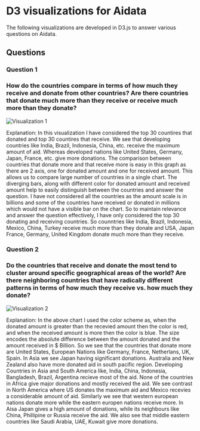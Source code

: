 # D3 visualizations for Aidata

The following visualizations are developed in D3.js to answer various questions on Aidata.

## Questions

### Question 1 
### How do the countries compare in terms of how much they receive and donate from other countries? Are there countries that donate much more than they receive or receive much more than they donate?

![Visualization 1](https://user-images.githubusercontent.com/40985431/65843741-4692a980-e301-11e9-8d03-e783479d55be.png)

Explanation: In this visualization I have considered the top 30 countires that donated and top 30 countires that receive. We see that developing countries like India, Brazil, Indonesia, China, etc. receive the maximum amount of aid. Whereas developed nations like United States, Germany, Japan, France, etc. give more donations. The comparison between countries that donate more and that receive more is easy in this graph as there are 2 axis, one for donated amount and one for received amount. This allows us to compare large number of countries in a single chart. The diverging bars, along with different color for donated amount and received amount help to easily distinguish between the countries and answer the
question. I have not considered all the countries as the amount scale is in billions and some of the countries have received or donated in millions which would not have a visible bar on the chart. So to maintain relevance and answer the question effectively, I have only considered the top 30 donating and receiving countries. So counntries like India, Brazil, Indonesia, Mexico, China, Turkey receive much more than they donate and USA, Japan France, Germany, United Kingdom donate much more than they receive.

### Question 2
### Do the countries that receive and donate the most tend to cluster around specific geographical areas of the world? Are there neighboring countries that have radically different patterns in terms of how much they receive vs. how much they donate?

![Visualization 2](https://user-images.githubusercontent.com/40985431/65848380-da6d7100-e313-11e9-9dc0-abca87d5872e.png)

Explanation: In the above chart I used the color scheme as, when the donated amount is greater than the recevied amount then the color is red, and when the
received amount is more then the color is blue. The size encodes the absolute difference between the amount donated and the amount received in $ Billion. So we see that the countries that donate more are United States, European Nations like Germany, France, Netherlans, UK, Spain. In Asia we see Japan having significant donations. Australia and New Zealand also have more donated aid in south pacific region. Developing Countries in Asia and South America like, India, China, Indonesia, Bangladesh, Brazil, Argentina recieve most of the aid. None of the countries in Africa give major donations and mostly received the aid. We see contrast in North America where US donates the maximum aid and Mexico recevies a considerable amount of aid. Similarly we see that western european nations donate more while the eastern europen nations receive more. In Aisa Japan gives a high amount of donations, while its neighbours like China, Phillipine or Russia receive the aid. We also see that middle eastern countries like Saudi Arabia, UAE, Kuwait give more donations.
